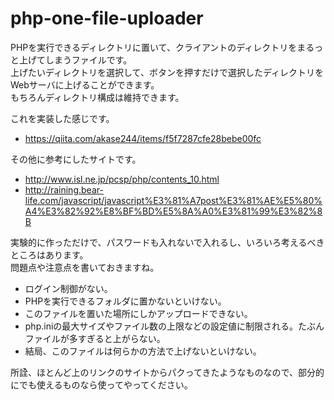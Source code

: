 # php-one-file-uploader

PHPを実行できるディレクトリに置いて、クライアントのディレクトリをまるっと上げてしまうファイルです。  
上げたいディレクトリを選択して、ボタンを押すだけで選択したディレクトリをWebサーバに上げることができます。  
もちろんディレクトリ構成は維持できます。  


これを実装した感じです。  
- https://qiita.com/akase244/items/f5f7287cfe28bebe00fc

その他に参考にしたサイトです。  
- http://www.isl.ne.jp/pcsp/php/contents_10.html
- http://raining.bear-life.com/javascript/javascript%E3%81%A7post%E3%81%AE%E5%80%A4%E3%82%92%E8%BF%BD%E5%8A%A0%E3%81%99%E3%82%8B


実験的に作っただけで、パスワードも入れないで入れるし、いろいろ考えるべきところはあります。  
問題点や注意点を書いておきますね。  

- ログイン制御がない。  
- PHPを実行できるフォルダに置かないといけない。  
- このファイルを置いた場所にしかアップロードできない。  
- php.iniの最大サイズやファイル数の上限などの設定値に制限される。たぶんファイルが多すぎると上がらない。  
- 結局、このファイルは何らかの方法で上げないといけない。  

所詮、ほとんど上のリンクのサイトからパクってきたようなものなので、部分的にでも使えるものなら使ってやってください。
